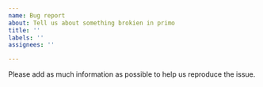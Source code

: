```yaml
---
name: Bug report
about: Tell us about something brokien in primo
title: ''
labels: ''
assignees: ''

---
```


Please add as much information as possible to help us reproduce the issue.
